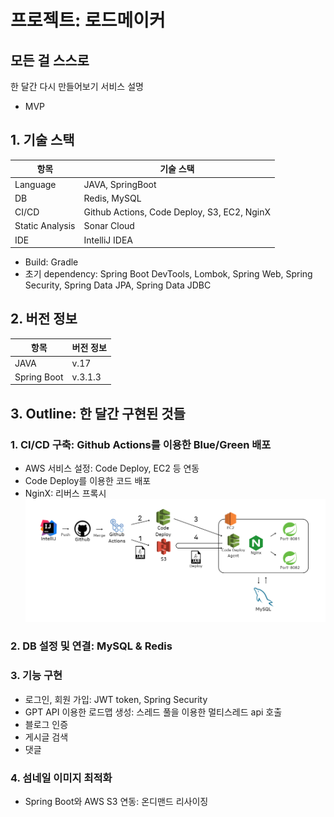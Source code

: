 # 프로젝트: 로드메이커
## 모든 걸 스스로
한 달간 다시 만들어보기
서비스 설명
- MVP
## 1. 기술 스택
| **항목**          | **기술 스택**                                   |
|-----------------|---------------------------------------------|
| Language        | JAVA, SpringBoot                            |
| DB              | Redis, MySQL                                |
| CI/CD           | Github Actions, Code Deploy, S3, EC2, NginX |
| Static Analysis | Sonar Cloud                                 |
| IDE             | IntelliJ IDEA                               |
- Build: Gradle
- 초기 dependency: Spring Boot DevTools, Lombok, Spring Web, Spring Security, Spring Data JPA, Spring Data JDBC
## 2. 버전 정보
| **항목**      | **버전 정보** |
|-------------|-----------|
| JAVA        | v.17      |
| Spring Boot | v.3.1.3   |
## 3. Outline: 한 달간 구현된 것들
### 1. CI/CD 구축: Github Actions를 이용한 Blue/Green 배포
   - AWS 서비스 설정: Code Deploy, EC2 등 연동
   - Code Deploy를 이용한 코드 배포
   - NginX: 리버스 프록시
![CI/CD: Blue/Green 무중단 배포](./img/cide_image.png)
### 2. DB 설정 및 연결: MySQL & Redis
### 3. 기능 구현
   - 로그인, 회원 가입: JWT token, Spring Security
   - GPT API 이용한 로드맵 생성: 스레드 풀을 이용한 멀티스레드 api 호출
   - 블로그 인증
   - 게시글 검색
   - 댓글
### 4. 섬네일 이미지 최적화
   - Spring Boot와 AWS S3 연동: 온디맨드 리사이징
